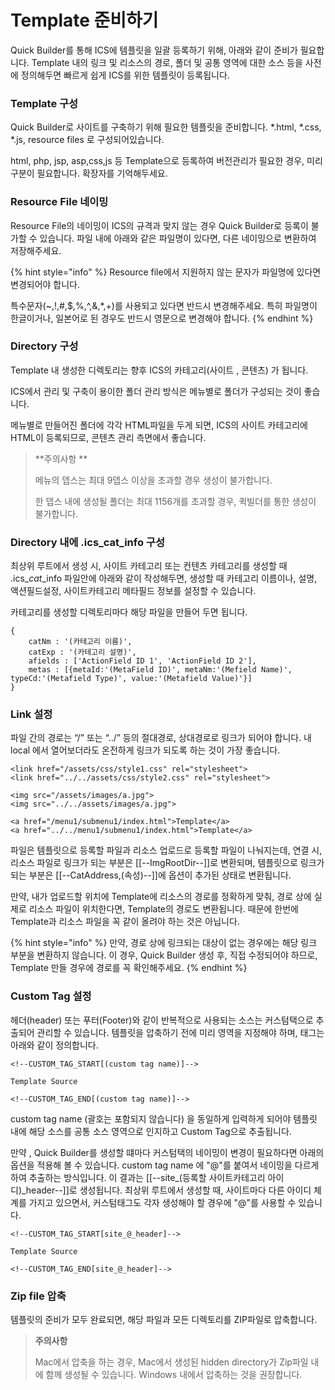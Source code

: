 # Template 준비하기

Quick Builder를 통해 ICS에 템플릿을 일괄 등록하기 위해, 아래와 같이 준비가 필요합니다. Template 내의 링크 및 리소스의 경로, 폴더 및 공통 영역에 대한 소스 등을 사전에 정의해두면 빠르게 쉽게 ICS를 위한 템플릿이 등록됩니다.



### Template 구성

Quick Builder로 사이트를 구축하기 위해 필요한 템플릿을 준비합니다. \*.html, \*.css, \*.js, resource files 로 구성되어있습니다.&#x20;

html, php, jsp, asp,css,js  등 Template으로 등록하여 버전관리가 필요한 경우, 미리 구분이 필요합니다. 확장자를 기억해두세요.&#x20;



### Resource File 네이밍

Resource File의 네이밍이 ICS의 규격과 맞지 않는 경우 Quick Builder로 등록이 불가할 수 있습니다.  파일 내에 아래와 같은 파일명이 있다면, 다른 네이밍으로 변환하여 저장해주세요.

{% hint style="info" %}
Resource file에서 지원하지 않는 문자가 파일명에 있다면 변경되어야 합니다.&#x20;

특수문자(\~,!,#,$,%,^,&,\*,+)를 사용되고 있다면 반드시 변경해주세요. 특히 파일명이 한글이거나, 일본어로 된 경우도 반드시 영문으로 변경해야 합니다.
{% endhint %}



### Directory 구성&#x20;

Template 내 생성한 디렉토리는 향후 ICS의 카테고리(사이트 , 콘텐츠) 가 됩니다.&#x20;

ICS에서 관리 및 구축이 용이한 폴더 관리 방식은 메뉴별로 폴더가 구성되는 것이 좋습니다.&#x20;

메뉴별로 만들어진 폴더에 각각 HTML파일을 두게 되면, ICS의 사이트 카테고리에 HTML이 등록되므로, 콘텐츠 관리 측면에서 좋습니다.

> **주의사항 **
>
> 메뉴의 뎁스는 최대 9뎁스 이상을 초과할 경우 생성이 불가합니다.&#x20;
>
> 한 뎁스 내에 생성될 폴더는 최대 1156개를 초과할 경우, 퀵빌더를 통한 생성이 불가합니다.&#x20;

### Directory 내에 .ics\_cat\_info 구성

최상위 루트에서 생성 시, 사이트 카테고리 또는 컨텐츠 카테고리를 생성할 때 .ics\__cat_\_info 파일안에 아래와 같이 작성해두면, 생성할 때 카테고리 이름이나, 설명, 액션필드설정, 사이트카테고리 메타필드 정보를 설정할 수 있습니다.

카테고리를 생성할 디렉토리마다 해당 파일을 만들어 두면 됩니다.&#x20;

```
{
	catNm : '(카테고리 이름)',
	catExp : '(카테고리 설명)',
	afields : ['ActionField ID 1', 'ActionField ID 2'],
	metas : [{metaId:'(MetaField ID)', metaNm:'(Mefield Name)', typeCd:'(Metafield Type)', value:'(Metafield Value)'}]
}
```



### Link 설정&#x20;

파일 간의 경로는 “/” 또는 “../” 등의 절대경로, 상대경로로 링크가 되어야 합니다. 내 local 에서 열어보더라도 온전하게 링크가 되도록 하는 것이 가장 좋습니다.

```
<link href="/assets/css/style1.css" rel="stylesheet">
<link href="../../assets/css/style2.css" rel="stylesheet">

<img src="/assets/images/a.jpg">
<img src="../../assets/images/a.jpg">

<a href="/menu1/submenu1/index.html">Template</a>
<a href="../../menu1/submenu1/index.html">Template</a>
```

파일은 템플릿으로 등록할 파일과 리소스 업로드로 등록할 파일이 나눠지는데, 연결 시, 리소스 파일로 링크가 되는 부분은 \[\[--ImgRootDir--]]로 변환되며, 템플릿으로 링크가 되는 부분은 \[\[--CatAddress,(속성)--]]에 옵션이 추가된 상태로 변환됩니다.

만약, 내가 업로드할 위치에 Template에 리소스의 경로를 정확하게 맞춰, 경로 상에 실제로 리소스 파일이 위치한다면, Template의 경로도 변환됩니다. 때문에 한번에 Template과 리소스 파일을 꼭 같이 올려야 하는 것은 아닙니다. &#x20;

{% hint style="info" %}
만약, 경로 상에 링크되는 대상이 없는 경우에는 해당 링크 부분을 변환하지 않습니다. 이 경우, Quick Builder 생성 후, 직접 수정되어야 하므로, Template 만들 경우에 경로를 꼭 확인해주세요.
{% endhint %}



### Custom Tag 설정

헤더(header) 또는 푸터(Footer)와 같이 반복적으로 사용되는 소스는 커스텀택으로 추출되어 관리할 수 있습니다. 템플릿을 압축하기 전에 미리 영역을 지정해야 하며, 태그는 아래와 같이 정의합니다.

```
<!--CUSTOM_TAG_START[(custom tag name)]-->

Template Source

<!--CUSTOM_TAG_END[(custom tag name)]-->
```

custom tag name (괄호는 포함되지 않습니다) 을 동일하게 입력하게 되어야 템플릿 내에 해당 소스를 공통 소스 영역으로 인지하고 Custom Tag으로 추출됩니다.&#x20;

만약 , Quick Builder를 생성할 떄마다 커스텀택의 네이밍이 변경이 필요하다면 아래의 옵션을 적용해 볼 수 있습니다. custom tag name 에 "@"를 붙여서 네이밍을 다르게 하여 추출하는 방식입니다. 이 결과는 \[\[--site\_(등록할 사이트카테고리 아이디)\_header--]]로 생성됩니다. 최상위 루트에서 생성할 때, 사이트마다 다른 아이디 체계를 가지고 있으면서, 커스텀태그도 각자 생성해야 할 경우에 "@"를 사용할 수 있습니다.

```
<!--CUSTOM_TAG_START[site_@_header]-->

Template Source

<!--CUSTOM_TAG_END[site_@_header]-->
```

&#x20;



### Zip file 압축&#x20;

템플릿의 준비가 모두 완료되면, 해당 파일과 모든 디렉토리를 ZIP파일로 압축합니다.

> **주의사항**
>
> Mac에서 압축을 하는 경우, Mac에서 생성된 hidden directory가 Zip파일 내에 함께 생성될 수 있습니다. Windows 내에서 압축하는 것을 권장합니다.
